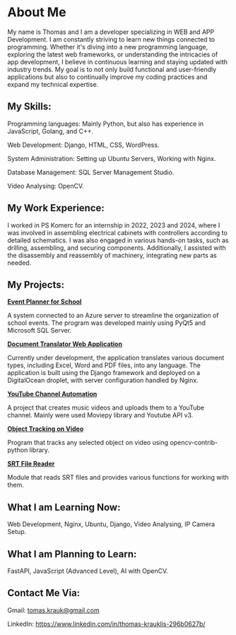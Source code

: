 # About Me

My name is Thomas and I am a developer specializing in WEB and APP Development. I am constantly striving to learn new things connected to programming. Whether it's diving into a new programming language, exploring the latest web frameworks, or understanding the intricacies of app development, I believe in continuous learning and staying updated with industry trends. My goal is to not only build functional and user-friendly applications but also to continually improve my coding practices and expand my technical expertise.  

## My Skills:

Programming languages: Mainly Python, but also has experience in JavaScript, Golang, and C++.

Web Development: Django, HTML, CSS, WordPress.

System Administration: Setting up Ubuntu Servers, Working with Nginx.

Database Management: SQL Server Management Studio.

Video Analysing: OpenCV.

## My Work Experience:

I worked in PS Komerc for an internship in 2022, 2023 and 2024, where I was involved in assembling electrical cabinets with controllers according to detailed schematics. I was also engaged in various hands-on tasks, such as drilling, assembling, and securing components. Additionally, I assisted with the disassembly and reassembly of machinery, integrating new parts as needed.

## My Projects:

**[Event Planner for School](https://github.com/Thomas-Kr/eventPlanner)**

A system connected to an Azure server to streamline the organization of school events. The program was developed mainly using PyQt5 and Microsoft SQL Server.

**[Document Translator Web Application](doc-trans/doc-trans-description.md)** 

Currently under development, the application translates various document types, including Excel, Word and PDF files, into any language. The application is built using the Django framework and deployed on a DigitalOcean droplet, with server configuration handled by Nginx.

**[YouTube Channel Automation]()**

A project that creates music videos and uploads them to a YouTube channel. Mainly were used Moviepy library and Youtube API v3.

**[Object Tracking on Video](https://github.com/Thomas-Kr/object-tracking)**

Program that tracks any selected object on video using opencv-contrib-python library.

**[SRT File Reader](https://github.com/Thomas-Kr/srt-reader)**

Module that reads SRT files and provides various functions for working with them.

## What I am Learning Now:

Web Development, Nginx, Ubuntu, Django, Video Analysing, IP Camera Setup.

## What I am Planning to Learn:

FastAPI, JavaScript (Advanced Level), AI with OpenCV.

## Contact Me Via:

Gmail: tomas.krauk@gmail.com

LinkedIn: https://www.linkedin.com/in/thomas-krauklis-296b0627b/

